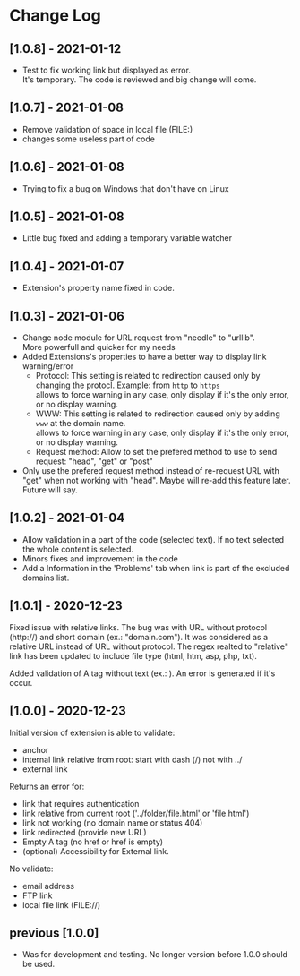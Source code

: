 # Change Log

## [1.0.8] - 2021-01-12
+ Test to fix working link but displayed as error.<br>
  It's temporary. The code is reviewed and big change will come.

## [1.0.7] - 2021-01-08
+ Remove validation of space in local file (FILE:)
+ changes some useless part of code

## [1.0.6] - 2021-01-08
+ Trying to fix a bug on Windows that don't have on Linux

## [1.0.5] - 2021-01-08
+ Little bug fixed and adding a temporary variable watcher 

## [1.0.4] - 2021-01-07
+ Extension's property name fixed in code.

## [1.0.3] - 2021-01-06
+ Change node module for URL request from "needle" to "urllib".<br />More powerfull and quicker for my needs
+ Added Extensions's properties to have a better way to display link warning/error
  + Protocol: This setting is related to redirection caused only by changing the protocl. Example: from ```http``` to ```https```<br />allows to force warning in any case, only display if it's the only error, or no display warning.
  + WWW: This setting is related to redirection caused only by adding ```www``` at the domain name.<br />allows to force warning in any case, only display if it's the only error, or no display warning.
  + Request method: Allow to set the prefered method to use to send request: "head", "get" or "post"
+ Only use the prefered request method instead of re-request URL with "get" when not working with "head". Maybe will re-add this feature later. Future will say.



## [1.0.2] - 2021-01-04
+ Allow validation in a part of the code (selected text).
  If no text selected the whole content is selected.
+ Minors fixes and improvement in the code
+ Add a Information in the 'Problems' tab when link is part of the excluded domains list.


## [1.0.1] - 2020-12-23
Fixed issue with relative links.
The bug was with URL without protocol (http://) and short domain (ex.: "domain.com"). It was considered as a relative URL instead of URL without protocol.
The regex realted to "relative" link has been updated to include file type (html, htm, asp, php, txt).

Added validation of A tag without text (ex.: <a href="domain.name"></a>).
An error is generated if it's occur.


## [1.0.0] - 2020-12-23
Initial version of extension is able to validate:
+ anchor
+ internal link relative from root: start with dash (/) not with ../
+ external link

Returns an error for:
+ link that requires authentication
+ link relative from current root ('../folder/file.html' or 'file.html')
+ link not working (no domain name or status 404)
+ link redirected (provide new URL)
+ Empty A tag (no href or href is empty)
+ (optional) Accessibility for External link.

No validate:
+ email address
+ FTP link
+ local file link (FILE://)

## previous [1.0.0]
- Was for development and testing. No longer version before 1.0.0 should be used.
